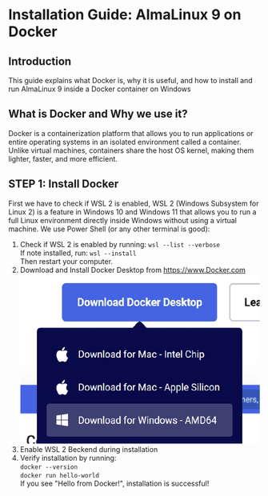 # Installation Guide: AlmaLinux 9 on Docker

## Introduction

This guide explains what Docker is, why it is useful, and how to install and run AlmaLinux 9 inside a Docker container on Windows

## What is Docker and Why we use it?
Docker is a containerization platform that allows you to run applications or entire operating systems in an isolated environment called a container. Unlike virtual machines, containers share the host OS kernel, making them lighter, faster, and more efficient.

## STEP 1: Install Docker
First we have to check if WSL 2 is enabled, WSL 2 (Windows Subsystem for Linux 2) is a feature in Windows 10 and Windows 11 that allows you to run a full Linux environment directly inside Windows without using a virtual machine. We use Power Shell (or any other terminal is good):
1.  Check if WSL 2 is enabled by running: `wsl --list --verbose`  
 If note installed, run: `wsl --install`  
 Then restart your computer.
2. Download and Install Docker Desktop from https://www.Docker.com
   ![Alt Text](images/docker_windows_download.png)
3. Enable WSL 2 Beckend during installation
4. Verify installation by running:  
   `docker --version`  
   `docker run hello-world`  
   If you see "Hello from Docker!", installation is successful!



